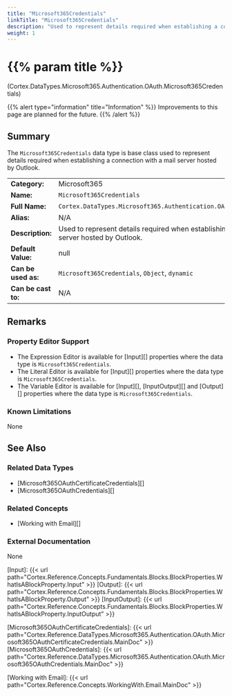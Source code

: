 ```yaml
---
title: "Microsoft365Credentials"
linkTitle: "Microsoft365Credentials"
description: "Used to represent details required when establishing a connection with a mail server hosted by Outlook."
weight: 1
---
```


# {{% param title %}}

<p class="namespace">(Cortex.DataTypes.Microsoft365.Authentication.OAuth.Microsoft365Credentials)</p>

{{% alert type="information" title="Information" %}} Improvements to this page are planned for the future. {{% /alert %}}

## Summary

The `Microsoft365Credentials` data type is base class used to represent details required when establishing a connection with a mail server hosted by Outlook.

| | |
|-|-|
| **Category:**          | Microsoft365                                            |
| **Name:**              | `Microsoft365Credentials`                                      |
| **Full Name:**         | `Cortex.DataTypes.Microsoft365.Authentication.OAuth.Microsoft365Credentials`         |
| **Alias:**             | N/A                                                    |
| **Description:**       | Used to represent details required when establishing a connection with a mail server hosted by Outlook. |
| **Default Value:**     | null                                                   |
| **Can be used as:**    | `Microsoft365Credentials`, `Object`, `dynamic`                 |
| **Can be cast to:**    | N/A                                                    |

## Remarks

### Property Editor Support

- The Expression Editor is available for [Input][] properties where the data type is `Microsoft365Credentials`.
- The Literal Editor is available for [Input][] properties where the data type is `Microsoft365Credentials`.
- The Variable Editor is available for [Input][], [InputOutput][] and [Output][] properties where the data type is `Microsoft365Credentials`.

### Known Limitations

None

## See Also

### Related Data Types

- [Microsoft365OAuthCertificateCredentials][]
- [Microsoft365OAuthCredentials][]

### Related Concepts

- [Working with Email][]

### External Documentation

None

[Input]: {{< url path="Cortex.Reference.Concepts.Fundamentals.Blocks.BlockProperties.WhatIsABlockProperty.Input" >}}
[Output]: {{< url path="Cortex.Reference.Concepts.Fundamentals.Blocks.BlockProperties.WhatIsABlockProperty.Output" >}}
[InputOutput]: {{< url path="Cortex.Reference.Concepts.Fundamentals.Blocks.BlockProperties.WhatIsABlockProperty.InputOutput" >}}

[Microsoft365OAuthCertificateCredentials]: {{< url path="Cortex.Reference.DataTypes.Microsoft365.Authentication.OAuth.Microsoft365OAuthCertificateCredentials.MainDoc" >}}
[Microsoft365OAuthCredentials]: {{< url path="Cortex.Reference.DataTypes.Microsoft365.Authentication.OAuth.Microsoft365OAuthCredentials.MainDoc" >}}

[Working with Email]: {{< url path="Cortex.Reference.Concepts.WorkingWith.Email.MainDoc" >}}
